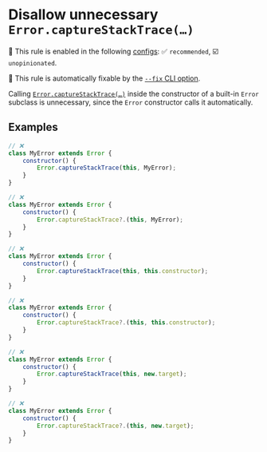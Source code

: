 # Disallow unnecessary `Error.captureStackTrace(…)`

💼 This rule is enabled in the following [configs](https://github.com/sindresorhus/eslint-plugin-unicorn#recommended-config): ✅ `recommended`, ☑️ `unopinionated`.

🔧 This rule is automatically fixable by the [`--fix` CLI option](https://eslint.org/docs/latest/user-guide/command-line-interface#--fix).

<!-- end auto-generated rule header -->
<!-- Do not manually modify this header. Run: `npm run fix:eslint-docs` -->

Calling [`Error.captureStackTrace(…)`](https://developer.mozilla.org/en-US/docs/Web/JavaScript/Reference/Global_Objects/Error/captureStackTrace) inside the constructor of a built-in `Error` subclass is unnecessary, since the `Error` constructor calls it automatically.

## Examples

```js
// ❌
class MyError extends Error {
	constructor() {
		Error.captureStackTrace(this, MyError);
	}
}
```

```js
// ❌
class MyError extends Error {
	constructor() {
		Error.captureStackTrace?.(this, MyError);
	}
}
```

```js
// ❌
class MyError extends Error {
	constructor() {
		Error.captureStackTrace(this, this.constructor);
	}
}
```

```js
// ❌
class MyError extends Error {
	constructor() {
		Error.captureStackTrace?.(this, this.constructor);
	}
}
```

```js
// ❌
class MyError extends Error {
	constructor() {
		Error.captureStackTrace(this, new.target);
	}
}
```

```js
// ❌
class MyError extends Error {
	constructor() {
		Error.captureStackTrace?.(this, new.target);
	}
}
```
